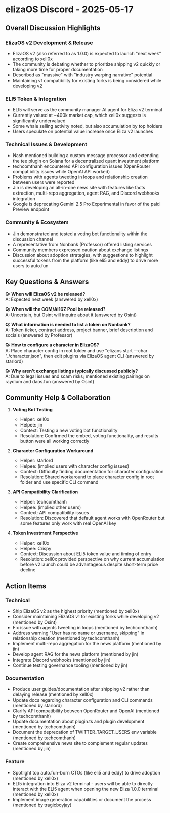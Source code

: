# elizaOS Discord - 2025-05-17

## Overall Discussion Highlights

### ElizaOS v2 Development & Release
- ElizaOS v2 (also referred to as 1.0.0) is expected to launch "next week" according to xell0x
- The community is debating whether to prioritize shipping v2 quickly or taking more time for proper documentation
- Described as "massive" with "industry warping narrative" potential
- Maintaining v1 compatibility for existing forks is being considered while developing v2

### ELI5 Token & Integration
- ELI5 will serve as the community manager AI agent for Eliza v2 terminal
- Currently valued at ~400k market cap, which xell0x suggests is significantly undervalued
- Some whale selling activity noted, but also accumulation by top holders
- Users speculate on potential value increase once Eliza v2 launches

### Technical Issues & Development
- Nash mentioned building a custom message processor and extending the tee plugin on Solana for a decentralized quant investment platform
- techcomthanh encountered API configuration issues (OpenRouter compatibility issues while OpenAI API worked)
- Problems with agents tweeting in loops and relationship creation between users were reported
- Jin is developing an all-in-one news site with features like facts extraction, multi-repo aggregation, agent RAG, and Discord webhooks integration
- Google is deprecating Gemini 2.5 Pro Experimental in favor of the paid Preview endpoint

### Community & Ecosystem
- Jin demonstrated and tested a voting bot functionality within the discussion channel
- A representative from Nonbank (Professor) offered listing services
- Community members expressed caution about exchange listings
- Discussion about adoption strategies, with suggestions to highlight successful tokens from the platform (like eli5 and eddy) to drive more users to auto.fun

## Key Questions & Answers

**Q: When will ElizaOS v2 be released?**  
A: Expected next week (answered by xell0x)

**Q: When will the COM/AI16Z Pool be released?**  
A: Uncertain, but Osint will inquire about it (answered by Osint)

**Q: What information is needed to list a token on Nonbank?**  
A: Token ticker, contract address, project banner, brief description and socials (answered by Professor)

**Q: How to configure a character in ElizaOS?**  
A: Place character config in root folder and use "elizaos start —char "./character.json", then edit plugins via ElizaOS agent CLI (answered by starlord)

**Q: Why aren't exchange listings typically discussed publicly?**  
A: Due to legal issues and scam risks; mentioned existing pairings on raydium and daos.fun (answered by Osint)

## Community Help & Collaboration

1. **Voting Bot Testing**
   - Helper: xell0x
   - Helpee: jin
   - Context: Testing a new voting bot functionality
   - Resolution: Confirmed the embed, voting functionality, and results button were all working correctly

2. **Character Configuration Workaround**
   - Helper: starlord
   - Helpee: (implied users with character config issues)
   - Context: Difficulty finding documentation for character configuration
   - Resolution: Shared workaround to place character config in root folder and use specific CLI command

3. **API Compatibility Clarification**
   - Helper: techcomthanh
   - Helpee: (implied other users)
   - Context: API compatibility issues
   - Resolution: Discovered that default agent works with OpenRouter but some features only work with real OpenAI key

4. **Token Investment Perspective**
   - Helper: xell0x
   - Helpee: Crispy
   - Context: Discussion about ELI5 token value and timing of entry
   - Resolution: xell0x provided perspective on why current accumulation before v2 launch could be advantageous despite short-term price decline

## Action Items

### Technical
- Ship ElizaOS v2 as the highest priority (mentioned by xell0x)
- Consider maintaining ElizaOS v1 for existing forks while developing v2 (mentioned by Osint)
- Fix issue with agents tweeting in loops (mentioned by techcomthanh)
- Address warning "User has no name or username, skipping" in relationship creation (mentioned by techcomthanh)
- Implement multi-repo aggregation for the news platform (mentioned by jin)
- Develop agent RAG for the news platform (mentioned by jin)
- Integrate Discord webhooks (mentioned by jin)
- Continue testing governance tooling (mentioned by jin)

### Documentation
- Produce user guides/documentation after shipping v2 rather than delaying release (mentioned by xell0x)
- Update docs regarding character configuration and CLI commands (mentioned by starlord)
- Clarify API compatibility between OpenRouter and OpenAI (mentioned by techcomthanh)
- Update documentation about plugin.ts and plugin development (mentioned by techcomthanh)
- Document the deprecation of TWITTER_TARGET_USERS env variable (mentioned by techcomthanh)
- Create comprehensive news site to complement regular updates (mentioned by jin)

### Feature
- Spotlight top auto.fun-born CTOs (like eli5 and eddy) to drive adoption (mentioned by xell0x)
- ELI5 integration into Eliza v2 terminal - users will be able to directly interact with the ELI5 agent when opening the new Eliza 1.0.0 terminal (mentioned by xell0x)
- Implement image generation capabilities or document the process (mentioned by tragicboyjay)